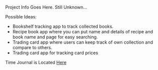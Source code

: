 Project Info Goes Here.  Still Unknown...

Possible Ideas:
- Bookshelf tracking app to track collected books.
- Recipe book app where you can put name and details of recipe and book name and page for easy searching.
- Trading card app where users can keep track of own collection and compare to others.
- Trading card app for tracking card prices




Time Journal is Located [Here](journal.md)
